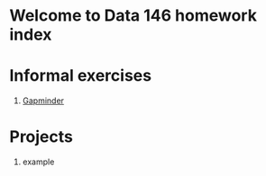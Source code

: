 # Welcome to Data 146 homework index

# Informal exercises
1. [Gapminder](gapminder.md)

# Projects
1. example
